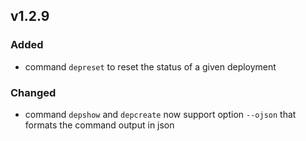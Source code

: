 ## v1.2.9

### Added

- command `depreset` to reset the status of a given deployment

### Changed

- command `depshow` and `depcreate` now support option `--ojson` that formats the command output in json


